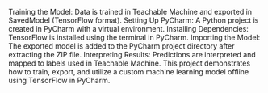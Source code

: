 Training the Model: Data is trained in Teachable Machine and exported in SavedModel (TensorFlow format).
Setting Up PyCharm: A Python project is created in PyCharm with a virtual environment.
Installing Dependencies: TensorFlow is installed using the terminal in PyCharm.
Importing the Model: The exported model is added to the PyCharm project directory after extracting the ZIP file.
Interpreting Results: Predictions are interpreted and mapped to labels used in Teachable Machine.
This project demonstrates how to train, export, and utilize a custom machine learning model offline using TensorFlow in PyCharm.
